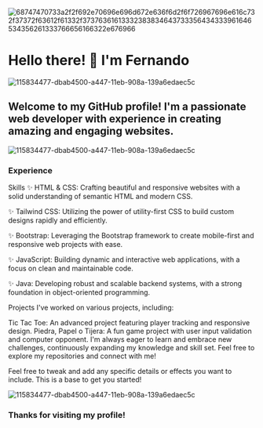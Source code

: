 
![68747470733a2f2f692e70696e696d672e636f6d2f6f726967696e616c732f37372f63612f61332f37376361613332383834643733356434333961646534356261333766656166322e676966](https://github.com/FeerCanitrot/FeerCanitrot/assets/67347775/f6dfdaf2-5b5f-4d54-af22-3c6ccdbf20cf)
<h1>Hello there! 👋 I'm Fernando</h1>

![115834477-dbab4500-a447-11eb-908a-139a6edaec5c](https://github.com/FeerCanitrot/FeerCanitrot/assets/67347775/11849e22-4765-4387-b14c-8787381f398d)

<h2>Welcome to my GitHub profile! I'm a passionate web developer with experience in creating amazing and engaging websites.</h2>

![115834477-dbab4500-a447-11eb-908a-139a6edaec5c](https://github.com/FeerCanitrot/FeerCanitrot/assets/67347775/6e4ae778-2c28-439e-afef-c3a689e9f79f)

<h3>Experience</h3>

Skills
✨ HTML & CSS: Crafting beautiful and responsive websites with a solid understanding of semantic HTML and modern CSS.

✨ Tailwind CSS: Utilizing the power of utility-first CSS to build custom designs rapidly and efficiently.

✨ Bootstrap: Leveraging the Bootstrap framework to create mobile-first and responsive web projects with ease.

✨ JavaScript: Building dynamic and interactive web applications, with a focus on clean and maintainable code.

✨ Java: Developing robust and scalable backend systems, with a strong foundation in object-oriented programming.

Projects
I've worked on various projects, including:

Tic Tac Toe: An advanced project featuring player tracking and responsive design.
Piedra, Papel o Tijera: A fun game project with user input validation and computer opponent.
I'm always eager to learn and embrace new challenges, continuously expanding my knowledge and skill set. Feel free to explore my repositories and connect with me!

Feel free to tweak and add any specific details or effects you want to include. This is a base to get you started!

![115834477-dbab4500-a447-11eb-908a-139a6edaec5c](https://github.com/FeerCanitrot/FeerCanitrot/assets/67347775/73a5fe7a-3522-4e08-b90c-3091c38e0b2b)

<h3>Thanks for visiting my profile!</h3>
